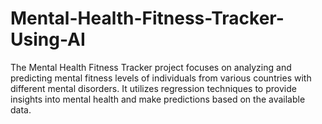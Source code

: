 # Mental-Health-Fitness-Tracker-Using-AI
The Mental Health Fitness Tracker project focuses on analyzing and predicting mental fitness levels of individuals from various countries with different mental disorders. It utilizes regression techniques to provide insights into mental health and make predictions based on the available data.
